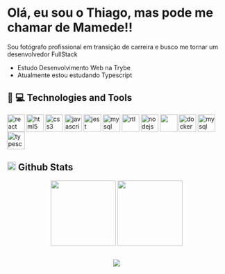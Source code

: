 <h1> Olá, eu sou o Thiago, mas pode me chamar de Mamede!! </h1>

Sou fotógrafo profissional em transição de carreira 
e busco me tornar um desenvolvedor FullStack

- Estudo Desenvolvimento Web na Trybe
- Atualmente estou estudando Typescript

## :rocket: 💻 Technologies and Tools
<div>
  <img align="center" alt="react" src="https://cdn.jsdelivr.net/gh/devicons/devicon/icons/react/react-original.svg" width="40px" />
  <img align="center" alt="html5" src="https://cdn.jsdelivr.net/gh/devicons/devicon/icons/html5/html5-original.svg" width="40px" />
  <img align="center" alt="css3" src="https://cdn.jsdelivr.net/gh/devicons/devicon/icons/css3/css3-original.svg" width="40px" />
  <img align="center" alt="javascript" src="https://cdn.jsdelivr.net/gh/devicons/devicon/icons/javascript/javascript-original.svg" width="40px" />
  <img align="center" alt="jest" src="https://cdn.jsdelivr.net/gh/devicons/devicon/icons/jest/jest-plain.svg" width="40px"/>
<!--     <img align="center" alt="c++" src="https://img.shields.io/badge/C%2B%2B-00599C?style=for-the-badge&logo=c%2B%2B&logoColor=white" /> -->
<!--     <img align="center" alt="json" src="https://img.shields.io/badge/json-5E5C5C?style=for-the-badge&logo=json&logoColor=white" /> -->
  <img align="center" alt="mysql" src="https://cdn.jsdelivr.net/gh/devicons/devicon/icons/mysql/mysql-original.svg" width="40px" />
<img align="center" alt="rtl" src="https://testing-library.com/img/octopus-128x128.png" width="40px"/>
  <img align="center" alt="nodejs" src="https://cdn.jsdelivr.net/gh/devicons/devicon/icons/nodejs/nodejs-original.svg" width="40px" />
 <img align="center" src="https://cdn.jsdelivr.net/gh/devicons/devicon/icons/redux/redux-original.svg" width="40px" />
  <img align="center" alt="docker" src="https://www.docker.com/wp-content/uploads/2022/03/Moby-logo.png" width="40px"/> <img align="center" alt="mysql" src="https://cdn.jsdelivr.net/gh/devicons/devicon/icons/mysql/mysql-original.svg" width="40px"/>
<img align="center" alt="typescript" src="https://upload.wikimedia.org/wikipedia/commons/thumb/4/4c/Typescript_logo_2020.svg/1200px-Typescript_logo_2020.svg.png" width="40px" /> 

          
          
  
  <h2>
  <img alt="stats" src="https://user-images.githubusercontent.com/10157033/139519259-51bd8a1f-c0fc-48e2-94d0-10d1c09fde84.png" width="20px" />
  Github Stats
</h2>

<div>
  <div align="center">
    <img style="display: inline_block" height="150em" src="https://github-readme-stats.vercel.app/api?username=tmamedeTrybe&show_icons=true&theme=react&include_all_commits=true&count_private=true" />
    <img style="display: inline_block" height="150em" src="https://github-readme-stats.vercel.app/api/top-langs/?username=tmamedeTrybe&layout=compact&langs_count=7&theme=react" />
  </div>
</div>
</div>


##

<div align="center">  
  <a href="https://www.linkedin.com/in/thiago-mamede" target="_blank"><img src="https://img.shields.io/badge/-LinkedIn-%230077B5?style=for-the-badge&logo=linkedin&logoColor=white" target="_blank"></a> 
 
 
</div>

